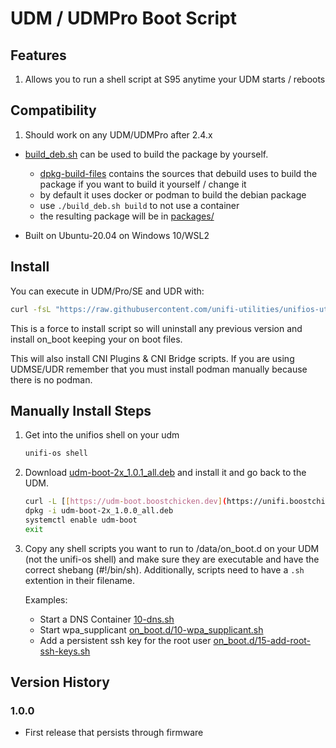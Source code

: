 # UDM / UDMPro Boot Script

## Features

1. Allows you to run a shell script at S95 anytime your UDM starts / reboots

## Compatibility

1. Should work on any UDM/UDMPro after 2.4.x

- [build_deb.sh](build_deb.sh) can be used to build the package by yourself.

  - [dpkg-build-files](dpkg-build-files) contains the sources that debuild uses to build the package if you want to build it yourself / change it
  - by default it uses docker or podman to build the debian package
  - use `./build_deb.sh build` to not use a container
  - the resulting package will be in [packages/](packages/)

- Built on Ubuntu-20.04 on Windows 10/WSL2

## Install

You can execute in UDM/Pro/SE and UDR with:

```bash
curl -fsL "https://raw.githubusercontent.com/unifi-utilities/unifios-utilities/HEAD/on-boot-script/remote_install.sh" | /bin/sh
```

This is a force to install script so will uninstall any previous version and install on_boot keeping your on boot files.

This will also install CNI Plugins & CNI Bridge scripts. If you are using UDMSE/UDR remember that you must install podman manually because there is no podman.

## Manually Install Steps

1. Get into the unifios shell on your udm

   ```bash
   unifi-os shell
   ```

2. Download [udm-boot-2x_1.0.1_all.deb](packages/udm-boot_1.0.0-2x_all.deb) and install it and go back to the UDM.

   ```bash
   curl -L [[https://udm-boot.boostchicken.dev](https://unifi.boostchicken.io/udm-boot-2x_1.0.0_all.deb)](https://unifi.boostchicken.io/udm-boot-2x_1.0.0_all.deb) -o udm-boot-2x_1.0.0_all.deb
   dpkg -i udm-boot-2x_1.0.0_all.deb
   systemctl enable udm-boot
   exit
   ```

3. Copy any shell scripts you want to run to /data/on_boot.d on your UDM (not the unifi-os shell) and make sure they are executable and have the correct shebang (#!/bin/sh). Additionally, scripts need to have a `.sh` extention in their filename.

   Examples:

   - Start a DNS Container [10-dns.sh](../dns-common/on_boot.d/10-dns.sh)
   - Start wpa_supplicant [on_boot.d/10-wpa_supplicant.sh](examples/udm-files/on_boot.d/10-wpa_supplicant.sh)
   - Add a persistent ssh key for the root user [on_boot.d/15-add-root-ssh-keys.sh](examples/udm-files/on_boot.d/15-add-root-ssh-keys.sh)

## Version History

### 1.0.0

- First release that persists through firmware
